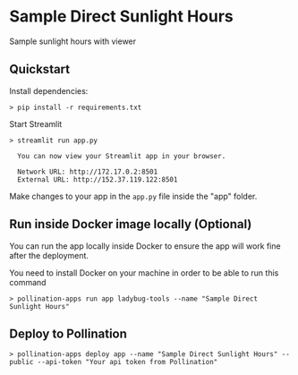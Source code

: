 # Sample Direct Sunlight Hours

Sample sunlight hours with viewer

## Quickstart

Install dependencies:

```
> pip install -r requirements.txt
```

Start Streamlit

```
> streamlit run app.py

  You can now view your Streamlit app in your browser.

  Network URL: http://172.17.0.2:8501
  External URL: http://152.37.119.122:8501

```

Make changes to your app in the `app.py` file inside the "app" folder.

## Run inside Docker image locally (Optional)

You can run the app locally inside Docker to ensure the app will work fine after the deployment.

You need to install Docker on your machine in order to be able to run this command

```
> pollination-apps run app ladybug-tools --name "Sample Direct Sunlight Hours"
```

## Deploy to Pollination

```
> pollination-apps deploy app --name "Sample Direct Sunlight Hours" --public --api-token "Your api token from Pollination"
```




